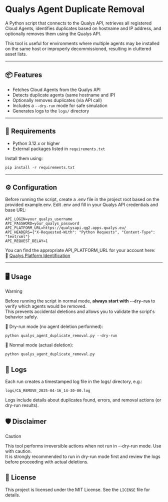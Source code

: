 # Qualys Agent Duplicate Removal

A Python script that connects to the Qualys API, retrieves all registered Cloud Agents, identifies duplicates based on hostname and IP address, and optionally removes them using the Qualys API.

This tool is useful for environments where multiple agents may be installed on the same host or improperly decommissioned, resulting in cluttered asset lists.

---

## 📦 Features

- Fetches Cloud Agents from the Qualys API
- Detects duplicate agents (same hostname and IP)
- Optionally removes duplicates (via API call)
- Includes a `--dry-run` mode for safe simulation
- Generates logs to the `logs/` directory

---

## 🚀 Requirements

- Python 3.12.x or higher
- External packages listed in `requirements.txt`

Install them using:

```
pip install -r requirements.txt
```
---

## ⚙️ Configuration
Before running the script, create a .env file in the project root based on the provided example.env.
Edit .env and fill in your Qualys API credentials and base URL:

```env
API_LOGIN=your_qualys_username
API_PASSWORD=your_qualys_password
API_PLATFORM_URL=https://qualysapi.qg2.apps.qualys.eu/
API_HEADERS={"X-Requested-With": "Python Requests", "Content-Type": "text/xml"}
API_REQUEST_DELAY=1
```

You can find the appropriate API_PLATFORM_URL for your account here:<br />
🔗 [Qualys Platform Identification](https://www.qualys.com/platform-identification/)

---

## 🖥️ Usage
> [!WARNING]
> Before running the script in normal mode, **always start with `--dry-run`**  to verify which agents would be removed.<br />
> This prevents accidental deletions and allows you to validate the script's behavior safely.

🧪 Dry-run mode (no agent deletion performed):
```
python qualys_agent_duplicate_removal.py --dry-run
```


🚨 Normal mode (actual deletion):
```
python qualys_agent_duplicate_removal.py
```

## 📂 Logs
Each run creates a timestamped log file in the logs/ directory, e.g.:
```
logs/CA_REMOVE_2025-04-16_14-30-00.log
```
Logs include details about duplicates found, errors, and removal actions (or dry-run results).

## 🛡️ Disclaimer
> [!CAUTION]
> This tool performs irreversible actions when not run in --dry-run mode. Use with caution.<br />
> It is strongly recommended to run in dry-run mode first and review the logs before proceeding with actual deletions.

## 📄 License
This project is licensed under the MIT License. See the `LICENSE` file for details.

